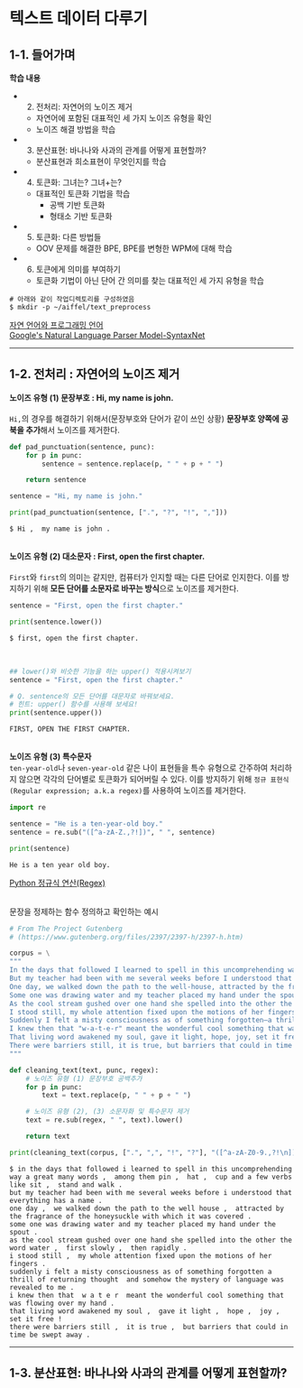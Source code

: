 # 텍스트 데이터 다루기

## 1-1. 들어가며
**학습 내용**</br>
- 2. 전처리: 자연어의 노이즈 제거
    - 자연어에 포함된 대표적인 세 가지 노이즈 유형을 확인
    - 노이즈 해결 방법을 학습
- 3. 분산표현: 바나나와 사과의 관계를 어떻게 표현할까?
    - 분산표현과 희소표현이 무엇인지를 학습
- 4. 토큰화: 그녀는? 그녀+는?
    - 대표적인 토큰화 기법을 학습
        - 공백 기반 토큰화
        - 형태소 기반 토큰화
- 5. 토큰화: 다른 방법들
    - OOV 문제를 해결한 BPE, BPE를 변형한 WPM에 대해 학습
- 6. 토큰에게 의미를 부여하기
    - 토큰화 기법이 아닌 단어 간 의미를 찾는 대표적인 세 가지 유형을 학습

```shell
# 아래와 같이 작업디렉토리를 구성하였음
$ mkdir -p ~/aiffel/text_preprocess
```

[자연 언어와 프로그래밍 언어](https://dukeyang.tistory.com/2)</br>
[Google's Natural Language Parser Model-SyntaxNet](https://ai.googleblog.com/2016/05/announcing-syntaxnet-worlds-most.html)</br>

---

## 1-2. 전처리 : 자연어의 노이즈 제거
**노이즈 유형 (1) 문장부호 : Hi, my name is john.**</br>
&nbsp;</br>
`Hi,`의 경우를 해결하기 위해서(문장부호와 단어가 같이 쓰인 상황) **문장부호 양쪽에 공북을 추가**해서 노이즈를 제거한다.</br>

```python
def pad_punctuation(sentence, punc):
    for p in punc:
        sentence = sentence.replace(p, " " + p + " ")

    return sentence

sentence = "Hi, my name is john."

print(pad_punctuation(sentence, [".", "?", "!", ","]))
```

```shell
$ Hi ,  my name is john .
```

&nbsp;</br>
**노이즈 유형 (2) 대소문자 : First, open the first chapter.**</br>
&nbsp;</br>
`First`와 `first`의 의미는 같지만, 컴퓨터가 인지할 때는 다른 단어로 인지한다. 이를 방지하기 위해 **모든 단어를 소문자로 바꾸는 방식**으로 노이즈를 제거한다.

```python
sentence = "First, open the first chapter."

print(sentence.lower())
```

```shell
$ first, open the first chapter.
```
&nbsp;</br>

```python
## lower()와 비슷한 기능을 하는 upper() 적용시켜보기
sentence = "First, open the first chapter."

# Q. sentence의 모든 단어를 대문자로 바꿔보세요. 
# 힌트: upper() 함수를 사용해 보세요!
print(sentence.upper())
```

```shell
FIRST, OPEN THE FIRST CHAPTER.
```

&nbsp;</br>
**노이즈 유형 (3) 특수문자**</br>
`ten-year-old`나 `seven-year-old` 같은 나이 표현들을 특수 유형으로 간주하여 처리하지 않으면 각각의 단어별로 토큰화가 되어버릴 수 있다. 이를 방지하기 위해 `정규 표현식(Regular expression; a.k.a regex)`를 사용하여 노이즈를 제거한다.

```python
import re

sentence = "He is a ten-year-old boy."
sentence = re.sub("([^a-zA-Z.,?!])", " ", sentence)

print(sentence)
```

```shell
He is a ten year old boy.
```

[Python 정규식 연산(Regex)](https://docs.python.org/ko/3/library/re.html)</br>


&nbsp;</br>
문장을 정제하는 함수 정의하고 확인하는 예시
```python
# From The Project Gutenberg
# (https://www.gutenberg.org/files/2397/2397-h/2397-h.htm)

corpus = \
"""
In the days that followed I learned to spell in this uncomprehending way a great many words, among them pin, hat, cup and a few verbs like sit, stand and walk. 
But my teacher had been with me several weeks before I understood that everything has a name.
One day, we walked down the path to the well-house, attracted by the fragrance of the honeysuckle with which it was covered. 
Some one was drawing water and my teacher placed my hand under the spout. 
As the cool stream gushed over one hand she spelled into the other the word water, first slowly, then rapidly. 
I stood still, my whole attention fixed upon the motions of her fingers. 
Suddenly I felt a misty consciousness as of something forgotten—a thrill of returning thought; and somehow the mystery of language was revealed to me. 
I knew then that "w-a-t-e-r" meant the wonderful cool something that was flowing over my hand. 
That living word awakened my soul, gave it light, hope, joy, set it free! 
There were barriers still, it is true, but barriers that could in time be swept away.
""" 

def cleaning_text(text, punc, regex):
    # 노이즈 유형 (1) 문장부호 공백추가
    for p in punc:
        text = text.replace(p, " " + p + " ")

    # 노이즈 유형 (2), (3) 소문자화 및 특수문자 제거
    text = re.sub(regex, " ", text).lower()

    return text

print(cleaning_text(corpus, [".", ",", "!", "?"], "([^a-zA-Z0-9.,?!\n])"))
```

```shell
$ in the days that followed i learned to spell in this uncomprehending way a great many words ,  among them pin ,  hat ,  cup and a few verbs like sit ,  stand and walk .  
but my teacher had been with me several weeks before i understood that everything has a name . 
one day ,  we walked down the path to the well house ,  attracted by the fragrance of the honeysuckle with which it was covered .  
some one was drawing water and my teacher placed my hand under the spout .  
as the cool stream gushed over one hand she spelled into the other the word water ,  first slowly ,  then rapidly .  
i stood still ,  my whole attention fixed upon the motions of her fingers .  
suddenly i felt a misty consciousness as of something forgotten a thrill of returning thought  and somehow the mystery of language was revealed to me .  
i knew then that  w a t e r  meant the wonderful cool something that was flowing over my hand .  
that living word awakened my soul ,  gave it light ,  hope ,  joy ,  set it free !  
there were barriers still ,  it is true ,  but barriers that could in time be swept away . 
```

---

## 1-3. 분산표현: 바나나와 사과의 관계를 어떻게 표현할까?
